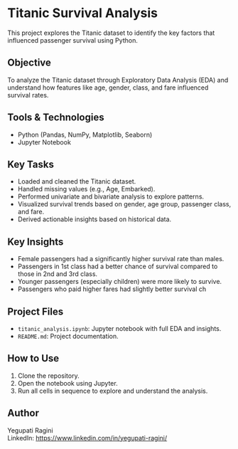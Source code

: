 # Titanic Survival Analysis

This project explores the Titanic dataset to identify the key factors that influenced passenger survival using Python.

## Objective
To analyze the Titanic dataset through Exploratory Data Analysis (EDA) and understand how features like age, gender, class, and fare influenced survival rates.

## Tools & Technologies
- Python (Pandas, NumPy, Matplotlib, Seaborn)
- Jupyter Notebook

## Key Tasks
- Loaded and cleaned the Titanic dataset.
- Handled missing values (e.g., Age, Embarked).
- Performed univariate and bivariate analysis to explore patterns.
- Visualized survival trends based on gender, age group, passenger class, and fare.
- Derived actionable insights based on historical data.

## Key Insights
- Female passengers had a significantly higher survival rate than males.
- Passengers in 1st class had a better chance of survival compared to those in 2nd and 3rd class.
- Younger passengers (especially children) were more likely to survive.
- Passengers who paid higher fares had slightly better survival ch
## Project Files
- `titanic_analysis.ipynb`: Jupyter notebook with full EDA and insights.
- `README.md`: Project documentation.

## How to Use
1. Clone the repository.
2. Open the notebook using Jupyter.
3. Run all cells in sequence to explore and understand the analysis.

## Author
Yegupati Ragini  
LinkedIn: https://www.linkedin.com/in/yegupati-ragini/  
